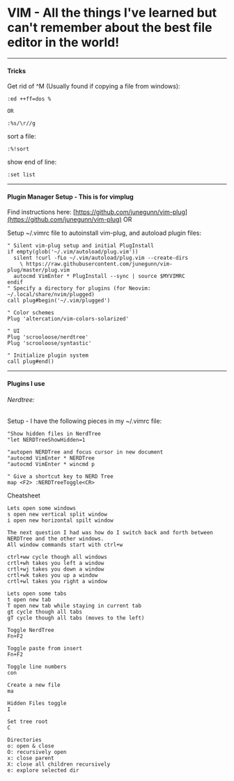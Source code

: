 # VIM - All the things I've learned but can't remember about the best file editor in the world!

---

#### Tricks

Get rid of ^M \(Usually found if copying a file from windows\):

```
:ed ++ff=dos %

OR

:%s/\r//g
```

sort a file:

```
:%!sort
```

show end of line:

```
:set list
```

---

#### Plugin Manager Setup - This is for vimplug

Find instructions here:  [https://github.com/junegunn/vim-plug](https://github.com/junegunn/vim-plug) OR

Setup ~/.vimrc file to autoinstall vim-plug, and autoload plugin files:

```
" Silent vim-plug setup and initial PlugInstall
if empty(glob('~/.vim/autoload/plug.vim'))
  silent !curl -fLo ~/.vim/autoload/plug.vim --create-dirs
    \ https://raw.githubusercontent.com/junegunn/vim-plug/master/plug.vim
  autocmd VimEnter * PlugInstall --sync | source $MYVIMRC
endif
" Specify a directory for plugins (for Neovim: ~/.local/share/nvim/plugged)
call plug#begin('~/.vim/plugged')

" Color schemes
Plug 'altercation/vim-colors-solarized'

" UI
Plug 'scrooloose/nerdtree'
Plug 'scrooloose/syntastic'

" Initialize plugin system
call plug#end()
```

---

#### Plugins I use

###### Nerdtree:

Setup  - I have the following pieces in my ~/.vimrc file:

```
"Show hidden files in NerdTree
"let NERDTreeShowHidden=1

"autopen NERDTree and focus cursor in new document
"autocmd VimEnter * NERDTree
"autocmd VimEnter * wincmd p

" Give a shortcut key to NERD Tree
map <F2> :NERDTreeToggle<CR>
```

Cheatsheet

```
Lets open some windows
s open new vertical split window
i open new horizontal spilt window

The next question I had was how do I switch back and forth between NERDTree and the other windows. 
All window commands start with ctrl+w

ctrl+ww cycle though all windows
crtl+wh takes you left a window
crtl+wj takes you down a window
crtl+wk takes you up a window
crtl+wl takes you right a window

Lets open some tabs
t open new tab
T open new tab while staying in current tab
gt cycle though all tabs
gT cycle though all tabs (moves to the left)

Toggle NerdTree
Fn+F2

Toggle paste from insert
Fn+F2

Toggle line numbers
con

Create a new file
ma

Hidden Files toggle
I

Set tree root
C

Directories
o: open & close
O: recurs­ively open
x: close parent
X: close all children recurs­ively
e: explore selected dir
```



